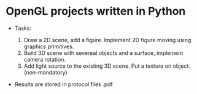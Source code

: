 # OpenGL projects written in Python

* Tasks:

	1. Draw a 2D scene, add a figure. Implement 2D figure moving using graphics primitives.
	2. Build 3D scene with severeal objects and a surface, implement camera rotation.
	3. Add light source to the existing 3D scene. Put a texture on object. (non-mandatory)

* Results are stored in protocol files .pdf
 